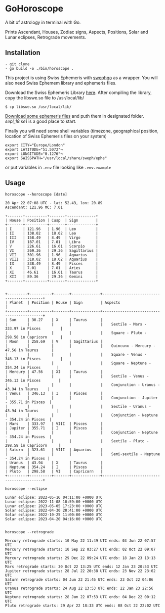 # GoHoroscope

A bit of astrology in terminal with Go. 

Prints Ascendant, Houses, Zodiac signs, Aspects, Positions, Solar and Lunar eclipses, Retrograde movements.

## Installation

```
- git clone
- go build -o ./bin/horoscope .
```
This project is using Swiss Ephemeris with [swephgo](https://github.com/mshafiee/swephgo) as a wrapper. You will also need Swiss Ephemem library and ephemeris files. 

Download the Swiss Ephemeris Library [here](https://www.astro.com/ftp/swisseph/). After compiling the library, copy the libswe.so file to /usr/local/lib/

````
$ cp libswe.so /usr/local/lib/
````

[Download some ephemeris files](https://www.astro.com/ftp/swisseph/ephe/) and puth them in designated folder. _sepl_18.se1_ is a good place to start.

Finally you will need some shell variables (timezone, geographical position, location of Swiss Ephemeris files on your system)

```
export CITY="Europe/London"
export LATITUDE="51.5072"¬
export LONGITUDE="0.1276"¬
export SWISSPATH="/usr/local/share/sweph/ephe"
```

or put variables in `.env` file looking like `.env.example`

## Usage

```
horoscope --horoscope [date]

20 Apr 22 07:08 UTC - lat: 52.43, lon: 20.89
Ascendant: 121.96 MC: 7.01

+-------+----------+-------+-------------+
| House | Position | Cusp  | Sign        |
+-------+----------+-------+-------------+
| I     | 121.96   | 1.96  | Leo         |
| II    | 138.02   | 18.02 | Leo         |
| III   | 158.49   | 8.49  | Virgo       |
| IV    | 187.01   | 7.01  | Libra       |
| V     | 226.61   | 16.61 | Scorpio     |
| VI    | 269.36   | 29.36 | Sagittarius |
| VII   | 301.96   | 1.96  | Aquarius    |
| VIII  | 318.02   | 18.02 | Aquarius    |
| IX    | 338.49   | 8.49  | Pisces      |
| X     | 7.01     | 7.01  | Aries       |
| XI    | 46.61    | 16.61 | Taurus      |
| XII   | 89.36    | 29.36 | Gemini      |
+-------+----------+-------+-------------+


+---------+----------+-------+-------------+-------------------------------------------+
| Planet  | Position | House | Sign        | Aspects                                   |
+---------+----------+-------+-------------+-------------------------------------------+
| Sun     | 30.27    | X     | Taurus      |
|         |          |       |             |    Sextile - Mars - 333.97 in Pisces         |
|         |          |       |             |    Square - Pluto - 298.58 in Capricorn      |
| Moon    | 258.69   | V     | Sagittarius |
|         |          |       |             |    Quincunx - Mercury - 47.56 in Taurus      |
|         |          |       |             |    Square - Venus - 346.13 in Pisces         |
|         |          |       |             |    Square - Neptune - 354.24 in Pisces       |
| Mercury | 47.56    | XI    | Taurus      |
|         |          |       |             |    Sextile - Venus - 346.13 in Pisces        |
|         |          |       |             |    Conjunction - Uranus - 43.94 in Taurus    |
| Venus   | 346.13   | I     | Pisces      |
|         |          |       |             |    Conjunction - Jupiter - 355.71 in Pisces  |
|         |          |       |             |    Sextile - Uranus - 43.94 in Taurus        |
|         |          |       |             |    Conjunction - Neptune - 354.24 in Pisces  |
| Mars    | 333.97   | VIII  | Pisces      |
| Jupiter | 355.71   | I     | Pisces      |
|         |          |       |             |    Conjunction - Neptune - 354.24 in Pisces  |
|         |          |       |             |    Sextile - Pluto - 298.58 in Capricorn     |
| Saturn  | 323.61   | VIII  | Aquarius    |
|         |          |       |             |    Semi-sextile - Neptune - 354.24 in Pisces |
| Uranus  | 43.94    | X     | Taurus      |
| Neptune | 354.24   | I     | Pisces      |
| Pluto   | 298.58   | VI    | Capricorn   |
+---------+----------+-------+-------------+-------------------------------------------+

```

```
horoscope --eclipse

Lunar eclipse: 2022-05-16 04:11:00 +0000 UTC
Lunar eclipse: 2022-11-08 10:59:00 +0000 UTC
Lunar eclipse: 2023-05-05 17:23:00 +0000 UTC
Solar eclipse: 2022-04-30 20:41:00 +0000 UTC
Solar eclipse: 2022-10-25 11:00:00 +0000 UTC
Solar eclipse: 2023-04-20 04:16:00 +0000 UTC

```

```

horoscope --retrograde

Mercury retrograde starts: 10 May 22 11:49 UTC ends: 03 Jun 22 07:57 UTC
Mercury retrograde starts: 10 Sep 22 03:27 UTC ends: 02 Oct 22 09:07 UTC
Mercury retrograde starts: 29 Dec 22 09:24 UTC ends: 18 Jan 23 13:13 UTC
Mars retrograde starts: 30 Oct 22 13:25 UTC ends: 12 Jan 23 20:53 UTC
Jupiter retrograde starts: 28 Jul 22 20:38 UTC ends: 23 Nov 22 23:02 UTC
Saturn retrograde starts: 04 Jun 22 21:46 UTC ends: 23 Oct 22 04:06 UTC
Uranus retrograde starts: 24 Aug 22 13:53 UTC ends: 22 Jan 23 22:56 UTC
Neptune retrograde starts: 28 Jun 22 07:53 UTC ends: 04 Dec 22 00:12 UTC
Pluto retrograde starts: 29 Apr 22 18:33 UTC ends: 08 Oct 22 22:02 UTC

```

